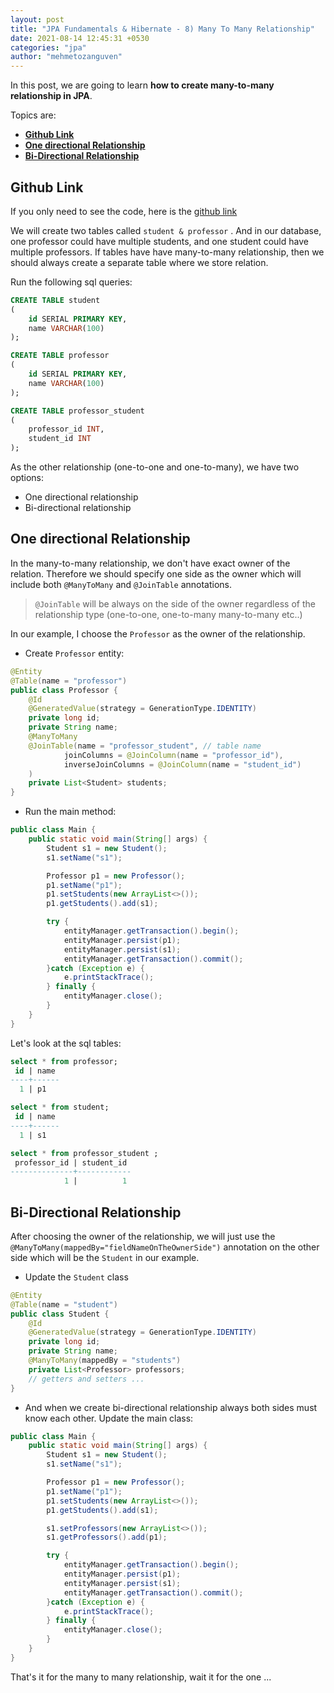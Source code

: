 ```yaml
---
layout: post
title: "JPA Fundamentals & Hibernate - 8) Many To Many Relationship"
date: 2021-08-14 12:45:31 +0530
categories: "jpa"
author: "mehmetozanguven"
---
```


In this post, we are going to learn **how to create many-to-many relationship in JPA**.

Topics are:

- [**Github Link**](#github_link)
- [**One directional Relationship**](#one_directional)
- [**Bi-Directional Relationship**](#bi_drectional)

## Github Link <a name="github_link"></a>

If you only need to see the code, here is the [github link](https://github.com/mehmetozanguven/jpa_fundamentals_and_hibernate/tree/master/many-to-many)

We will create two tables called `student & professor` . And in our database, one professor could have multiple students, and one student could have multiple professors. If tables have have many-to-many relationship, then we should always create a separate table where we store relation.

Run the following sql queries:

```sql
CREATE TABLE student
(
    id SERIAL PRIMARY KEY,
    name VARCHAR(100)
);

CREATE TABLE professor
(
    id SERIAL PRIMARY KEY,
    name VARCHAR(100)
);

CREATE TABLE professor_student
(
    professor_id INT,
    student_id INT
);
```

As the other relationship (one-to-one and one-to-many), we have two options:

- One directional relationship
- Bi-directional relationship

## One directional Relationship <a name="one_directional"></a>

In the many-to-many relationship, we don't have exact owner of the relation. Therefore we should specify one side as the owner which will include both `@ManyToMany` and `@JoinTable` annotations.

> `@JoinTable` will be always on the side of the owner regardless of the relationship type (one-to-one, one-to-many many-to-many etc..)

In our example, I choose the `Professor` as the owner of the relationship.

- Create `Professor` entity:

```java
@Entity
@Table(name = "professor")
public class Professor {
    @Id
    @GeneratedValue(strategy = GenerationType.IDENTITY)
    private long id;
    private String name;
    @ManyToMany
    @JoinTable(name = "professor_student", // table name
            joinColumns = @JoinColumn(name = "professor_id"),
            inverseJoinColumns = @JoinColumn(name = "student_id")
    )
    private List<Student> students;
}
```

- Run the main method:

```java
public class Main {
    public static void main(String[] args) {
        Student s1 = new Student();
        s1.setName("s1");

        Professor p1 = new Professor();
        p1.setName("p1");
        p1.setStudents(new ArrayList<>());
        p1.getStudents().add(s1);

        try {
            entityManager.getTransaction().begin();
            entityManager.persist(p1);
            entityManager.persist(s1);
            entityManager.getTransaction().commit();
        }catch (Exception e) {
            e.printStackTrace();
        } finally {
            entityManager.close();
        }
    }
}
```

Let's look at the sql tables:

```sql
select * from professor;
 id | name
----+------
  1 | p1

select * from student;
 id | name
----+------
  1 | s1

select * from professor_student ;
 professor_id | student_id
--------------+------------
            1 |          1
```

## Bi-Directional Relationship <a name="bi_drectional"></a>

After choosing the owner of the relationship, we will just use the `@ManyToMany(mappedBy="fieldNameOnTheOwnerSide")` annotation on the other side which will be the `Student` in our example.

- Update the `Student` class

```java
@Entity
@Table(name = "student")
public class Student {
    @Id
    @GeneratedValue(strategy = GenerationType.IDENTITY)
    private long id;
    private String name;
    @ManyToMany(mappedBy = "students")
    private List<Professor> professors;
    // getters and setters ...
}
```

- And when we create bi-directional relationship always both sides must know each other. Update the main class:

```java
public class Main {
    public static void main(String[] args) {
        Student s1 = new Student();
        s1.setName("s1");

        Professor p1 = new Professor();
        p1.setName("p1");
        p1.setStudents(new ArrayList<>());
        p1.getStudents().add(s1);

        s1.setProfessors(new ArrayList<>());
        s1.getProfessors().add(p1);

        try {
            entityManager.getTransaction().begin();
            entityManager.persist(p1);
            entityManager.persist(s1);
            entityManager.getTransaction().commit();
        }catch (Exception e) {
            e.printStackTrace();
        } finally {
            entityManager.close();
        }
    }
}
```

That's it for the many to many relationship, wait it for the one ...
